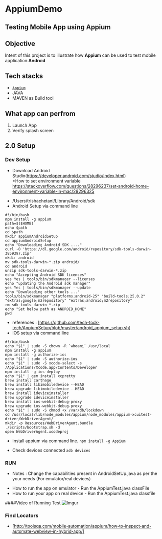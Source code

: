 AppiumDemo
==========
## Testing Mobile App using Appium

## Objective

Intent of this project is to illustrate how **Appium** can be used to test mobile application **Android** 

## Tech stacks

- [`Appium`](http://appium.io)
- JAVA
- MAVEN as Build tool
## What app can perfrom
1. Launch App
2. Verify splash screen


## 2.0 Setup
### Dev Setup 
* Download Android Studio(https://developer.android.com/studio/index.html)<br />
*How to set environment variable https://stackoverflow.com/questions/28296237/set-android-home-environment-variable-in-mac/28296325
- /Users/trishachetani/Library/Android/sdk
- Android Setup via command line 
``` 
#!/bin/bash
npm install -g appium
path=$($HOME)
echo $path
cd $path
mkdir appiumAndroidSetup
cd appiumAndroidSetup
echo "Downloading Android SDK ...."
curl -O 'https://dl.google.com/android/repository/sdk-tools-darwin-3859397.zip'
mkdir android
mv sdk-tools-darwin-*.zip android/
cd android
unzip sdk-tools-darwin-*.zip
echo "Accepting Android SDK licenses"
yes Yes | tools/bin/sdkmanager --licenses
echo "updating the Android sdk manager"
yes Yes | tools/bin/sdkmanager --update
echo "Downloading other tools ..."
tools/bin/sdkmanager "platforms;android-25" "build-tools;25.0.2" "extras;google;m2repository" "extras;android;m2repository"
rm sdk-tools-darwin-*.zip
echo "Set below path as ANDROID_HOME"
pwd
````
- references : [https://github.com/tech-tock-tech/AppiumSetup/blob/master/android_appium_setup.sh]
-  IOS setup via command line 
````
#!/bin/bash
echo "$1" | sudo -S chown -R `whoami` /usr/local
npm install -g appium
npm install -g authorize-ios
echo "$1" | sudo -S authorize-ios
echo "$1" | sudo -S xcode-select -s /Applications/Xcode.app/Contents/Developer
npm install -g ios-deploy
echo "$1" | gem install xcpretty
brew install carthage
brew install libimobiledevice --HEAD
brew upgrade libimobiledevice --HEAD
brew install ideviceinstaller
brew upgrade ideviceinstaller
brew install ios-webkit-debug-proxy
brew upgrade ios-webkit-debug-proxy
echo "$1" | sudo -S chmod +x /var/db/lockdown
cd /usr/local/lib/node_modules/appium/node_modules/appium-xcuitest-driver/WebDriverAgent/
mkdir -p Resources/WebDriverAgent.bundle
./Scripts/bootstrap.sh -d
open WebDriverAgent.xcodeproj

````

- Install appium via command line.
````npm install -g Appium````

- Check devices connected 
```adb devices ```



###  RUN 

- Notes : Change the capabilities present in AndroidSetUp.java as per the your needs (For emulator/real devices)

* How to run the app on emulator - Run the AppiumTest.java classFile
* How to run your app on real device - Run the AppiumTest.java classfile

####Video of Running Test
![Imgur](https://i.imgur.com/kXT9fCS.gifv)

### Find Locators
- [http://toolsqa.com/mobile-automation/appium/how-to-inspect-and-automate-webview-in-hybrid-app/]










 






